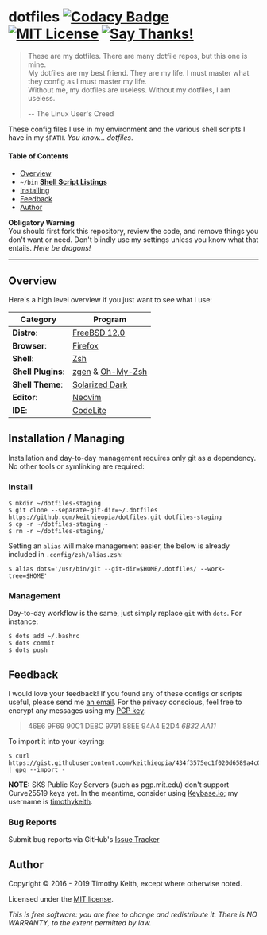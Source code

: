 # dotfiles [ ![Codacy Badge](https://api.codacy.com/project/badge/Grade/45075b8bb6664b8c82e1b5d1f707fe7c)](https://www.codacy.com/app/timothykeith/dotfiles) [![MIT License](https://img.shields.io/github/license/keithieopia/dotfiles.svg)](https://github.com/keithieopia/dotfiles/blob/master/LICENSE) [![Say Thanks!](https://img.shields.io/badge/Say%20Thanks-!-1EAEDB.svg)](https://saythanks.io/to/keithieopia)

> These are my dotfiles. There are many dotfile repos, but this one is mine.  
> My dotfiles are my best friend. They are my life. I must master what
> they config as I must master my life.  
> Without me, my dotfiles are useless. Without my dotfiles, I am useless.
>
> -- The Linux User's Creed

These config files I use in my environment and the various shell scripts
I have in my `$PATH`. *You know... dotfiles*.

#### Table of Contents
- [Overview](#overview)
- `~/bin` **[Shell Script Listings](https://github.com/keithieopia/dotfiles/tree/master/bin#dotfiles-bin)**
- [Installing](#install)
- [Feedback](#feedback)
- [Author](#author)

**Obligatory Warning**  
You should first fork this repository, review the code, and remove
things you don't want or need. Don't blindly use my settings unless you
know what that entails. *Here be dragons!*

---

## Overview
<a name="overview"></a>
Here's a high level overview if you just want to see what I use:

| Category           | Program                                                                     |
| ------------------ | --------------------------------------------------------------------------- |
| **Distro**:        | [FreeBSD 12.0](https://www.freebsd.org/)                                    |
| **Browser**:       | [Firefox](https://www.mozilla.org/en-US/firefox/new/)                       |
| **Shell**:         | [Zsh](http://zsh.sourceforge.net/)                                          |
| **Shell Plugins**: | [zgen](https://github.com/tarjoilija/zgen) & [Oh-My-Zsh](http://ohmyz.sh/)  |
| **Shell Theme**:   | [Solarized Dark](https://ethanschoonover.com/solarized/)                    |
| **Editor**:        | [Neovim](https://neovim.io/)                                                |
| **IDE**:           | [CodeLite](https://codelite.org/)                                           |

## Installation / Managing
<a name="install"></a>

Installation and day-to-day management requires only git as a dependency. No
other tools or symlinking are required:


### Install

```console
$ mkdir ~/dotfiles-staging  
$ git clone --separate-git-dir=~/.dotfiles https://github.com/keithieopia/dotfiles.git dotfiles-staging
$ cp -r ~/dotfiles-staging ~
$ rm -r ~/dotfiles-staging/
```

Setting an `alias` will make management easier, the below is already included in
`.config/zsh/alias.zsh`:

```console
$ alias dots='/usr/bin/git --git-dir=$HOME/.dotfiles/ --work-tree=$HOME'
```
### Management

Day-to-day workflow is the same, just simply replace `git` with `dots`. For instance:

```console
$ dots add ~/.bashrc
$ dots commit
$ dots push
```

## Feedback
I would love your feedback! If you found any of these configs or scripts
useful, please send me [an email](mailto:timothykeith@gmail.com). For
the privacy conscious, feel free to encrypt any messages using my
[PGP key](https://gist.githubusercontent.com/keithieopia/434f3575ec1f020d6589a4c01dc0847e/raw/2e0749f2966ff501ee28797a926229c081f7e652/timothykeith.pub.asc):

> 46E6 9F69 90C1 DE8C 9791 88EE 94A4 E2D4 *6B32 AA11*

To import it into your keyring:
```console
$ curl https://gist.githubusercontent.com/keithieopia/434f3575ec1f020d6589a4c01dc0847e/raw/2e0749f2966ff501ee28797a926229c081f7e652/timothykeith.pub.asc | gpg --import -
```

**NOTE:** SKS Public Key Servers (such as pgp.mit.edu) don't support
Curve25519 keys yet. In the meantime, consider using
[Keybase.io](https://keybase.io/); my username is [timothykeith](https://keybase.io/timothykeith).


### Bug Reports
Submit bug reports via GitHub's [Issue Tracker](https://github.com/keithieopia/dotfiles/issues)


## Author
Copyright &copy; 2016 - 2019 Timothy Keith, except where otherwise noted.

Licensed under the [MIT license](https://github.com/keithieopia/dotfiles/blob/master/LICENSE).

*This is free software: you are free to change and redistribute it.
There is NO WARRANTY, to the extent permitted by law.*
